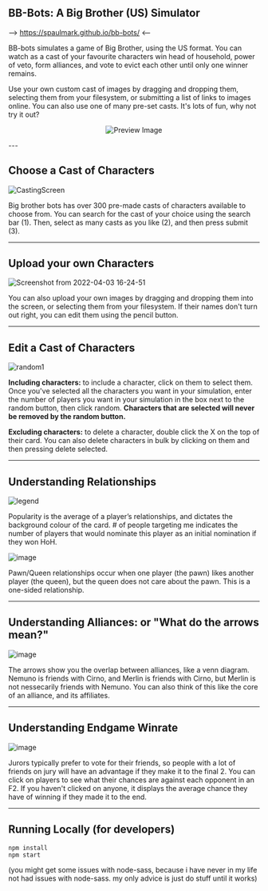 ## BB-Bots: A Big Brother (US) Simulator ## 

--> https://spaulmark.github.io/bb-bots/ <--

BB-bots simulates a game of Big Brother, using the US format. You can watch as a cast of your favourite characters win head of household, power of veto, form alliances, and vote to evict each other until only one winner remains. 

Use your own custom cast of images by dragging and dropping them, selecting them from your filesystem, or submitting a list of links to images online. You can also use one of many pre-set casts. It's lots of fun, why not try it out?

<p align="center">
    <img width="" src="https://spaulmark.github.io/src/bb-bots.png" alt="Preview Image">
</p>
---

## Choose a Cast of Characters ##
![CastingScreen](https://user-images.githubusercontent.com/48075143/161446733-c48996f9-15c8-4427-9a5d-b04b74147a56.png)

Big brother bots has over 300 pre-made casts of characters available to choose from. You can search for the cast of your choice using the search bar (1). Then, select as many casts as you like (2), and then press submit (3). 

---

## Upload your own Characters ##


![Screenshot from 2022-04-03 16-24-51](https://user-images.githubusercontent.com/48075143/161447161-b9344258-2348-4dfa-bd78-d0fcebbd6c67.png)

You can also upload your own images by dragging and dropping them into the screen, or selecting them from your filesystem. If their names don't turn out right, you can edit them using the pencil button. 

---

## Edit a Cast of Characters ##

![random1](https://user-images.githubusercontent.com/48075143/161447573-8c3a1f56-0a45-4640-9505-477ce9a8d81d.png)

**Including characters:** to include a character, click on them to select them. Once you've selected all the characters you want in your simulation, enter the number of players you want in your simulation in the box next to the random button, then click random. **Characters that are selected will never be removed by the random button.**

**Excluding characters:** to delete a character, double click the X on the top of their card. You can also delete characters in bulk by clicking on them and then pressing delete selected. 

---

## Understanding Relationships ##

![legend](https://cmsweb.utsc.utoronto.ca/c46blog-f20/wp-content/uploads/2020/11/legend-768x458.png)

Popularity is the average of a player’s relationships, and dictates the background colour of the card. # of people targeting me indicates the number of players that would nominate this player as an initial nomination if they won HoH. 

![image](https://user-images.githubusercontent.com/48075143/161447992-9cfc7699-5a42-415b-a8dc-f2b452ef5f66.png)

Pawn/Queen relationships occur when one player (the pawn) likes another player (the queen), but the queen does not care about the pawn. This is a one-sided relationship.

---

## Understanding Alliances: or "What do the arrows mean?" ##

![image](https://user-images.githubusercontent.com/48075143/161448070-e995dafc-d1cb-44c1-8eef-4241b949db49.png)

The arrows show you the overlap between alliances, like a venn diagram. Nemuno is friends with Cirno, and Merlin is friends with Cirno, but Merlin is not nessecarily friends with Nemuno. You can also think of this like the core of an alliance, and its affiliates.

---

## Understanding Endgame Winrate ##

![image](https://user-images.githubusercontent.com/48075143/161448238-7cfac826-d4a2-4749-a6f7-e91d73228355.png)

Jurors typically prefer to vote for their friends, so people with a lot of friends on jury will have an advantage if they make it to the final 2. You can click on players to see what their chances are against each opponent in an F2. If you haven't clicked on anyone, it displays the average chance they have of winning if they made it to the end.

---

## Running Locally (for developers) ## 
```
npm install
npm start
```
(you might get some issues with node-sass, because i have never in my life not had issues with node-sass. my only advice is just do stuff until it works)
